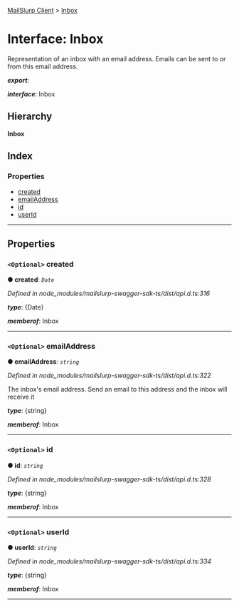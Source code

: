 [MailSlurp Client](../README.md) > [Inbox](../interfaces/inbox.md)

# Interface: Inbox

Representation of an inbox with an email address. Emails can be sent to or from this email address.

*__export__*: 

*__interface__*: Inbox

## Hierarchy

**Inbox**

## Index

### Properties

* [created](inbox.md#created)
* [emailAddress](inbox.md#emailaddress)
* [id](inbox.md#id)
* [userId](inbox.md#userid)

---

## Properties

<a id="created"></a>

### `<Optional>` created

**● created**: *`Date`*

*Defined in node_modules/mailslurp-swagger-sdk-ts/dist/api.d.ts:316*

*__type__*: {Date}

*__memberof__*: Inbox

___
<a id="emailaddress"></a>

### `<Optional>` emailAddress

**● emailAddress**: *`string`*

*Defined in node_modules/mailslurp-swagger-sdk-ts/dist/api.d.ts:322*

The inbox's email address. Send an email to this address and the inbox will receive it

*__type__*: {string}

*__memberof__*: Inbox

___
<a id="id"></a>

### `<Optional>` id

**● id**: *`string`*

*Defined in node_modules/mailslurp-swagger-sdk-ts/dist/api.d.ts:328*

*__type__*: {string}

*__memberof__*: Inbox

___
<a id="userid"></a>

### `<Optional>` userId

**● userId**: *`string`*

*Defined in node_modules/mailslurp-swagger-sdk-ts/dist/api.d.ts:334*

*__type__*: {string}

*__memberof__*: Inbox

___

